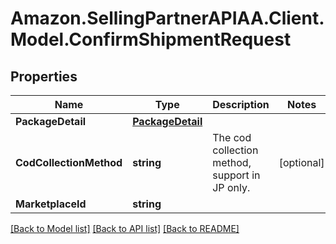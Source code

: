 # Amazon.SellingPartnerAPIAA.Client.Model.ConfirmShipmentRequest
## Properties

Name | Type | Description | Notes
------------ | ------------- | ------------- | -------------
**PackageDetail** | [**PackageDetail**](PackageDetail.md) |  | 
**CodCollectionMethod** | **string** | The cod collection method, support in JP only.  | [optional] 
**MarketplaceId** | **string** |  | 

[[Back to Model list]](../README.md#documentation-for-models) [[Back to API list]](../README.md#documentation-for-api-endpoints) [[Back to README]](../README.md)

